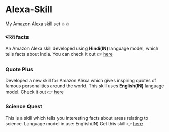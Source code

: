 # Alexa-Skill
My Amazon Alexa skill set :fire: :fire:
### भारत facts
An Amazon Alexa skill developed using **Hindi(IN)** language model, which tells facts about India.
You can check it out :point_right: [here](https://www.amazon.in/Anna-Emmanuel-India-Facts/dp/B07W5F1NTL/)

### Quote Plus
Developed a new skill for Amazon Alexa which gives inspiring quotes of famous personalities around the world.
This skill uses **English(IN)** language model.
Check it out :point_right: [here](https://www.amazon.in/Anna-Emmanuel-Quote-Plus/dp/B07V85WXV4/)

### Science Quest
This is a skill which tells you interesting facts about areas relating to science.
Language model in use: English(IN)
Get this skill :point_right: [here](https://www.amazon.in/Anna-Emmanuel-Science-Quest/dp/B07V4Z7QX3/)

